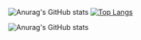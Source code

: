 ![Anurag's GitHub stats](https://github-readme-stats.vercel.app/api?username=Cristopher8049&show_icons=true&theme=github_dark)
[![Top Langs](https://github-readme-stats.vercel.app/api/top-langs/?username=Cristopher8049&layout=donut&theme=github_dark)](https://github.com/anuraghazra/github-readme-stats)

![Anurag's GitHub stats](https://github-profile-summary-cards.vercel.app/api/cards/profile-details?username=Cristopher8049&theme=vue)
